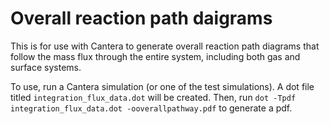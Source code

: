 # Overall reaction path daigrams

This is for use with Cantera to generate overall reaction path diagrams that follow the mass flux through the entire system, including both gas and surface systems.

To use, run a Cantera simulation (or one of the test simulations).
A dot file titled `integration_flux_data.dot` will be created.
Then, run `dot -Tpdf integration_flux_data.dot -ooverallpathway.pdf` to generate a pdf.
